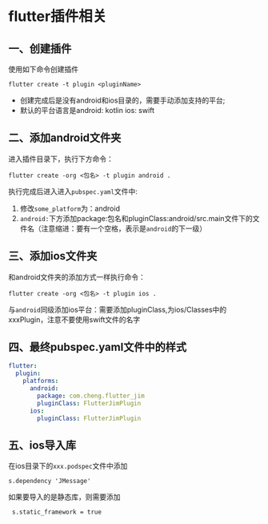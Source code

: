 # flutter插件相关

## 一、创建插件

使用如下命令创建插件

```shell
flutter create -t plugin <pluginName>
```

- 创建完成后是没有android和ios目录的，需要手动添加支持的平台;
- 默认的平台语言是android: kotlin   ios: swift



## 二、添加android文件夹

进入插件目录下，执行下方命令：

```shell
flutter create -org <包名> -t plugin android .
```

执行完成后进入进入`pubspec.yaml`文件中:

1. 修改`some_platform`为：android
2. `android:`下方添加package:包名和pluginClass:android/src.main文件下的文件名（注意缩进：要有一个空格，表示是`android`的下一级）

## 三、添加ios文件夹

和android文件夹的添加方式一样执行命令：

```shell
flutter create -org <包名> -t plugin ios .
```



与`android`同级添加ios平台：需要添加pluginClass,为ios/Classes中的xxxPlugin，注意不要使用swift文件的名字



## 四、最终pubspec.yaml文件中的样式

```yaml
flutter:
  plugin:
    platforms:
      android:
        package: com.cheng.flutter_jim
        pluginClass: FlutterJimPlugin
      ios:
        pluginClass: FlutterJimPlugin

```





## 五、ios导入库

在ios目录下的`xxx.podspec`文件中添加

```podspec
s.dependency 'JMessage'
```

如果要导入的是静态库，则需要添加

```podspec
 s.static_framework = true
```

